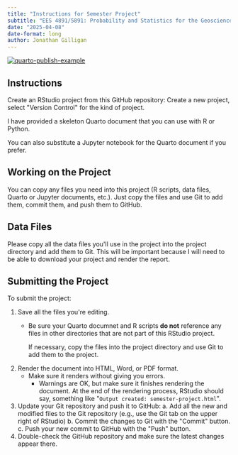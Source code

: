 ```yaml
---
title: "Instructions for Semester Project"
subtitle: "EES 4891/5891: Probability and Statistics for the Geosciences"
date: "2025-04-08"
date-format: long
author: Jonathan Gilligan
---
```

<!-- badges: start -->
  [![quarto-publish-example](./actions/workflows/quarto-publish-example.yml/badge.svg)](./actions/workflows/quarto-publish-example.yml)
  <!-- badges: end -->

## Instructions

Create an RStudio project from this GitHub repository: Create a new
project, select "Version Control" for the kind of project.

I have provided a skeleton Quarto document that you can use with R or 
Python.

You can also substitute a Jupyter notebook for the Quarto document if
you prefer.

## Working on the Project

You can copy any files you need into this project (R scripts, data files,
Quarto or Jupyter documents, etc.). Just copy the files
and use Git to add them, commit them, and push them to GitHub.

## Data Files

Please copy all the data files you'll use in the project into the
project directory and add them to Git. This will be important because
I will need to be able to download your project and render the 
report.

## Submitting the Project

To submit the project:

1. Save all the files you're editing.
   * Be sure your Quarto documnet and R scripts **do not** reference
     any files in other directories that are not part of this 
     RStudio project.
     
     If necessary, copy the files into the project directory and use
     Git to add them to the project.
2. Render the document into HTML, Word, or PDF format.
   * Make sure it renders without giving you errors. 
     * Warnings are OK, but make sure it finishes rendering the 
       document. At the end of the rendering process, RStudio should
       say, something like 
       "`Output created: semester-project.html`".
3. Update your Git repository and push it to GitHub:
   a. Add all the new and modified files to the Git repository (e.g., use
      the Git tab on the upper right of RStudio)
   b. Commit the changes to Git with the "Commit" button.
   c. Push your new commit to GitHub with the "Push" button.
4. Double-check the GitHub repository and make sure the latest changes
   appear there.
